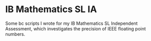 # IB Mathematics SL IA

Some bc scripts I wrote for my IB Mathematics SL Independent Assessment, which
investigates the precision of IEEE floating point numbers.
